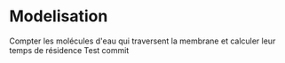 # Modelisation
Compter les molécules d'eau qui traversent la membrane et calculer leur temps de résidence
Test commit